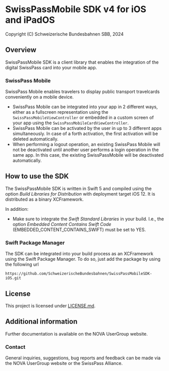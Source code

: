 # SwissPassMobile SDK v4 for iOS and iPadOS

Copyright (C) Schweizerische Bundesbahnen SBB, 2024

## Overview

SwissPassMobile SDK is a client library that enables the integration of the digital SwissPass card into your mobile app.

### SwissPass Mobile

SwissPass Mobile enables travelers to display public transport travelcards conveniently on a mobile device. 

* SwissPass Mobile can be integrated into your app in 2 different ways, either as a fullscreen representation using the `SwissPassMobileViewController` or embedded in a custom screen of your app using the `SwissPassMobileCardViewController`. 
* SwissPass Mobile can be activated by the user in up to 3 different apps simultaneously. In case of a forth activation, the first activation will be deleted automatically.
* When performing a logout operation, an existing SwissPass Mobile will not be deactivated until another user performs a login operation in the same app. In this case, the existing SwissPassMobile will be deactivated automatically.

## How to use the SDK

The SwissPassMobile SDK is written in Swift 5 and compiled using the option *Build Libraries for Distribution* with deployment target iOS 12. It is distributed as a binary XCFramework. 

In addition:

* Make sure to integrate the *Swift Standard Libraries* in your build. I.e., the option *Embedded Content Contains Swift Code* (EMBEDDED_CONTENT_CONTAINS_SWIFT) must be set to YES.

### Swift Package Manager

The SDK can be integrated into your build process as an XCFramework using the Swift Package Manager. To do so, just add the package by using the following url

```
https://github.com/SchweizerischeBundesbahnen/SwissPassMobileSDK-iOS.git
```

## License

This project is licensed under [LICENSE.md](./LICENSE.md).

## Additional information

Further documentation is available on the NOVA UserGroup website.
### Contact

General inquiries, suggestions, bug reports and feedback can be made via the NOVA UserGroup website or the SwissPass Alliance.
